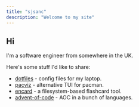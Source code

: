 ```yaml
---
title: "sjsanc"
description: "Welcome to my site"
---
```


## Hi

I'm a software engineer from somewhere in the UK.

Here's some stuff I'd like to share:

- [dotfiles](github.com/sjsanc/dotfiles) - config files for my laptop.
- [pacviz](github.com/sjsanc/pacviz) - alternative TUI for pacman.
- [encard](github.com/sjsanc/encard) - a filesystem-based flashcard tool.
- [advent-of-code](github.com/sjsanc/advent-of-code) - AOC in a bunch of languages.